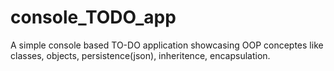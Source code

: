 # console_TODO_app
A simple console based TO-DO application showcasing OOP conceptes like classes, objects, persistence(json), inheritence, encapsulation.
